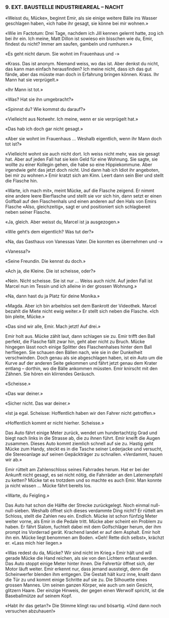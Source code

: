 ### 9. EXT. BAUSTELLE INDUSTRIEAREAL – NACHT

«Weisst du, Mücke», beginnt Emir, als sie einige weitere Bälle ins Wasser geschlagen haben, «ich habe ihr gesagt, sie könne bei mir wohnen.»

«Wie im Factotum: Drei Tage, nachdem ich Jill kennen gelernt hatte, zog ich bei ihr ein. Ich meine, Matt Dillon ist sowieso ein bisschen wie du, Emir, findest du nicht? Immer am saufen, gambeln und rumhuren.»

«Es geht nicht darum. Sie wohnt im Frauenhaus und -»

«Krass. Das ist anonym. Niemand weiss, wo das ist. Aber denkst du nicht, das kann man einfach herausfinden? Ich meine nicht, dass ich das gut fände, aber das müsste man doch in Erfahrung bringen können. Krass. Ihr Mann hat sie verprügelt.»

«Ihr Mann ist tot.»

«Was? Hat sie ihn umgebracht?»

«Spinnst du? Wie kommst du darauf?»

«Vielleicht aus Notwehr. Ich meine, wenn er sie verprügelt hat.»

«Das hab ich doch gar nicht gesagt.»

«Aber sie wohnt im Frauenhaus ... Weshalb eigentlich, wenn ihr Mann doch tot ist?»

«Vielleicht wohnt sie auch nicht dort. Ich weiss nicht mehr, was sie gesagt hat. Aber auf jeden Fall hat sie kein Geld für eine Wohnung. Sie sagte, sie wollte zu einer Kollegin gehen, die habe so eine Hippiekommune. Aber irgendwie geht das jetzt doch nicht. Und dann hab ich Idiot ihr angeboten, bei mir zu wohnen.» Emir kratzt sich am Kinn. Leert dann sein Bier und stellt die Flasche hin.

«Warte, ich mach mit», meint Mücke, auf die Flasche zeigend. Er nimmt eine andere leere Bierflasche und stellt sie vor sich hin, dann setzt er einen Golfball auf den Flaschenhals und einen anderen auf den Hals von Emirs Flasche «Also, gleichzeitig», sagt er und positioniert sich schlagbereit neben seiner Flasche.

«Ja, gleich. Aber weisst du, Marcel ist ja ausgezogen.»

«Wie geht‘s dem eigentlich? Was tut der?»

«Na, das Gasthaus von Vanessas Vater. Die konnten es übernehmen und -»

«Vanessa?»

«Seine Freundin. Die kennst du doch.»

«Ach ja, die Kleine. Die ist scheisse, oder?»

«Nein. Nicht scheisse. Sie ist nur ... Weiss auch nicht. Auf jeden Fall ist Marcel nun im Tessin und ich alleine in der grossen Wohnung.»

«Na, dann hast du ja Platz für deine Monika.»

«Magda. Aber ich bin arbeitslos seit dem Bankrott der Videothek. Marcel bezahlt die Miete nicht ewig weiter.» Er stellt sich neben die Flasche. «Ich bin pleite, Mücke.»

«Das sind wir alle, Emir. Mach jetzt! Auf drei.»

Emir holt aus. Mücke zählt laut, dann schlagen sie zu. Emir trifft den Ball perfekt, die Flasche fällt zwar hin, geht aber nicht zu Bruch. Mücke hingegen lässt noch einige Splitter des Flaschenhalses hinter dem Ball herfliegen. Sie schauen den Bällen nach, wie sie in der Dunkelheit verschwinden. Doch genau als sie abgeschlagen haben, ist ein Auto um die Kurve auf der anderen Seite gekommen und fährt jetzt genau dem Krater entlang – dorthin, wo die Bälle ankommen müssten. Emir knirscht mit den Zähnen. Sie hören ein klirrendes Geräusch.

«Scheisse.»

«Das war deiner.»

«Sicher nicht. Das war deiner.»

«Ist ja egal. Scheisse: Hoffentlich haben wir den Fahrer nicht getroffen.»

«Hoffentlich kommt er nicht hierher. Scheisse.»

Das Auto fährt einige Meter zurück, wendet um hundertachtzig Grad und biegt nach links in die Strasse ab, die zu ihnen führt. Emir kneift die Augen zusammen. Dieses Auto kommt ziemlich schnell auf sie zu. Hastig geht Mücke zum Handy, steckt es in die Tasche seiner Lederjacke und versucht, die Stereoanlage auf seinen Gepäckträger zu schnallen. «Verdammt, hauen wir ab.»

Emir rüttelt am Zahlenschloss seines Fahrrades herum. Hat er bei der Ankunft nicht gesagt, es sei nicht nötig, die Fahrräder an den Laternenpfahl zu ketten? Mücke tat es trotzdem und so machte es auch Emir. Man konnte ja nicht wissen ... Mücke fährt bereits los. 

«Warte, du Feigling.»

Das Auto hat schon die Hälfte der Strecke zurückgelegt. Noch einmal null-null-sieben. Weshalb öffnet sich dieses verdammte Ding nicht? Er rüttelt am Schloss, stellt die Zahlen neu ein. Endlich. Mücke ist schon fünfzig Meter weiter vorne, als Emir in die Pedale tritt. Mücke aber scheint ein Problem zu haben. Er fährt Slalom, fuchtelt dabei mit dem Golfschläger herum, der ihm prompt ins Vorderrad gerät. Krachend landet er auf dem Asphalt. Emir holt ihn ein. Mücke liegt benommen am Boden. «Geh! Rette dich selbst», krächzt er. «Lass mich hier liegen.»

«Was redest du da, Mücke? Wir sind nicht im Krieg.» Emir hält und will gerade Mücke die Hand reichen, als sie von den Lichtern erfasst werden. Das Auto stoppt einige Meter hinter ihnen. Die Fahrertür öffnet sich, der Motor läuft weiter. Emir erkennt nur, dass jemand aussteigt, denn die Scheinwerfer blenden ihm entgegen. Die Gestalt hält kurz inne, knallt dann die Tür zu und kommt einige Schritte auf sie zu. Die Silhouette eines grossen Mannes. Um seinen ganzen Körper, wie auch um sein Gesicht, glitzern Haare. Der einzige Hinweis, der gegen einen Werwolf spricht, ist die Baseballmütze auf seinem Kopf.

«Habt ihr das getan?» Die Stimme klingt rau und bösartig. «Und dann noch versuchen abzuhauen!»